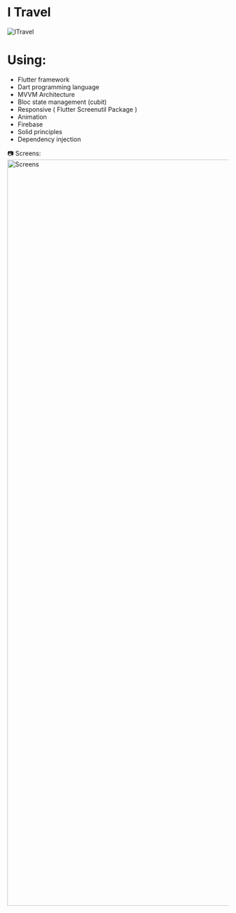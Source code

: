 # I Travel
![ITravel](https://github.com/user-attachments/assets/93926830-255c-4001-88f5-9b9546557969)

# Using:
- Flutter framework
- Dart programming language
- MVVM Architecture
- Bloc state management (cubit)
- Responsive ( Flutter Screenutil Package )
- Animation
- Firebase
- Solid principles
- Dependency injection

📷 Screens:
    <img width="1700" alt="Screens" src="https://github.com/user-attachments/assets/44c9688a-1c3f-4f58-af17-ae0e9b5529b9">
